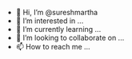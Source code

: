 - 👋 Hi, I’m @sureshmartha
- 👀 I’m interested in ...
- 🌱 I’m currently learning ...
- 💞️ I’m looking to collaborate on ...
- 📫 How to reach me ...

<!---
sureshmartha/sureshmartha is a ✨ special ✨ repository because its `README.md` (this file) appears on your GitHub profile.
You can click the Preview link to take a look at your changes.
--->
